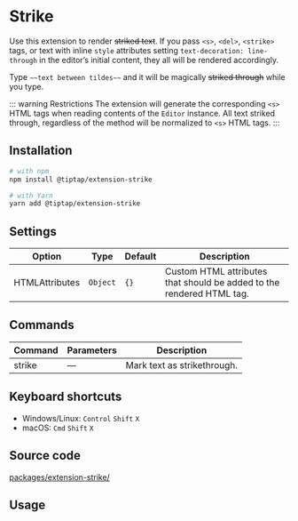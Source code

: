 # Strike
Use this extension to render ~~striked text~~. If you pass `<s>`, `<del>`, `<strike>` tags, or text with inline `style` attributes setting `text-decoration: line-through` in the editor’s initial content, they all will be rendered accordingly.

Type <code>&Tilde;&Tilde;text between tildes&Tilde;&Tilde;</code> and it will be magically ~~striked through~~ while you type.

::: warning Restrictions
The extension will generate the corresponding `<s>` HTML tags when reading contents of the `Editor` instance. All text striked through, regardless of the method will be normalized to `<s>` HTML tags.
:::

## Installation
```bash
# with npm
npm install @tiptap/extension-strike

# with Yarn
yarn add @tiptap/extension-strike
```

## Settings
| Option         | Type     | Default | Description                                                           |
| -------------- | -------- | ------- | --------------------------------------------------------------------- |
| HTMLAttributes | `Object` | `{}`    | Custom HTML attributes that should be added to the rendered HTML tag. |

## Commands
| Command | Parameters | Description                 |
| ------- | ---------- | --------------------------- |
| strike  | —          | Mark text as strikethrough. |

## Keyboard shortcuts
* Windows/Linux: `Control`&nbsp;`Shift`&nbsp;`X`
* macOS: `Cmd`&nbsp;`Shift`&nbsp;`X`

## Source code
[packages/extension-strike/](https://github.com/ueberdosis/tiptap-next/blob/main/packages/extension-strike/)

## Usage
<demo name="Marks/Strike" highlight="3-5,17,36" />

